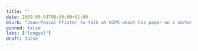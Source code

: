 ```yaml
---
title: ""
date: 2009-09-04T00:00:00+01:00
blurb: "Jean-Pascal Pfister to talk at NIPS about his paper on a normative theory of short-term synaptic plasticity"
pinned: false
labs: ["lengyel"]
draft: false
---
```

